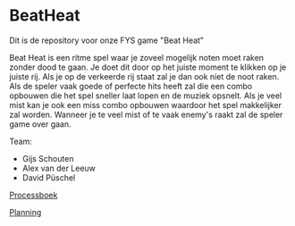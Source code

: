 # BeatHeat

Dit is de repository voor onze FYS game "Beat Heat"

Beat Heat is een ritme spel waar je zoveel mogelijk noten moet raken zonder dood te gaan. Je doet dit door op het juiste moment te klikken op je juiste rij. Als je op de verkeerde rij staat zal je dan ook niet de noot raken. Als de speler vaak goede of perfecte hits heeft zal die een combo opbouwen die het spel sneller laat lopen en de muziek opsnelt. Als je veel mist kan je ook een miss combo opbouwen waardoor het spel makkelijker zal worden. Wanneer je te veel mist of te vaak enemy's raakt zal de speler game over gaan.

Team:
* Gijs Schouten
* Alex van der Leeuw
* David Püschel 

[Processboek](https://docs.google.com/document/d/10RhlsicFleK889UtWzgbHdUcsOfCGeH7qKZw-nK84iQ/edit?usp=sharing)

[Planning](https://trello.com/b/QaIlAOeD/fys-5)
